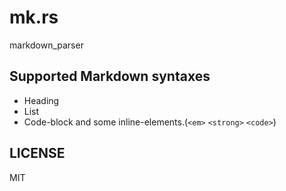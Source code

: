 # mk.rs
markdown_parser

## Supported Markdown syntaxes
- Heading 
- List 
- Code-block
and some inline-elements.(`<em>` `<strong>` `<code>`)

## LICENSE
MIT